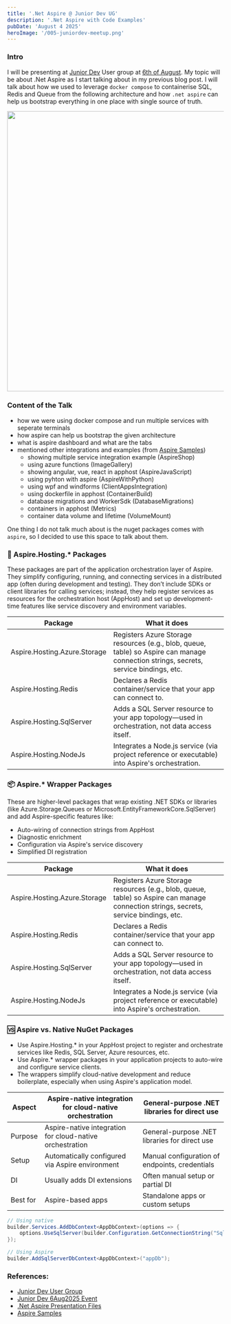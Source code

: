 ```yaml
---
title: '.Net Aspire @ Junior Dev UG'
description: '.Net Aspire with Code Examples'
pubDate: 'August 4 2025'
heroImage: '/005-juniordev-meetup.png'
---
```


### Intro
I will be presenting at [Junior Dev](https://www.meetup.com/juniordev-auckland/) User group at [6th of August](https://www.meetup.com/juniordev-auckland/events/310074767). My topic will be about .Net Aspire as I start talking about in my previous blog post. I will talk about how we used to leverage `docker compose` to containerise SQL, Redis and Queue from the following architecture and how `.net aspire` can help us bootstrap everything in one place with single source of truth.

<img width="650px;" src="/005-demoappdiagram.png">

### Content of the Talk
- how we were using docker compose and run multiple services with seperate terminals
- how aspire can help us bootstrap the given architecture
- what is aspire dashboard and what are the tabs
- mentioned other integrations and examples (from [Aspire Samples](https://github.com/dotnet/aspire-samples/tree/main/samples))
    - showing multiple service integration example (AspireShop)
    - using azure functions (ImageGallery)
    - showing angular, vue, react in apphost (AspireJavaScript)
    - using pyhton with aspire (AspireWithPython)
    - using wpf and windforms (ClientAppsIntegration)
    - using dockerfile in apphost (ContainerBuild)
    - database migrations and WorkerSdk (DatabaseMigrations)
    - containers in apphost (Metrics)
    - container data volume and lifetime (VolumeMount)

One thing I do not talk much about is the nuget packages comes with `aspire`, so I decided to use this space to talk about them.

### 🔧 Aspire.Hosting.* Packages
These packages are part of the application orchestration layer of Aspire. They simplify configuring, running, and connecting services in a distributed app (often during development and testing). They don’t include SDKs or client libraries for calling services; instead, they help register services as resources for the orchestration host (AppHost) and set up development-time features like service discovery and environment variables.

| Package                     | What it does                                                                                                 |
|----------------------------|--------------------------------------------------------------------------------------------------------------|
| Aspire.Hosting.Azure.Storage | Registers Azure Storage resources (e.g., blob, queue, table) so Aspire can manage connection strings, secrets, service bindings, etc. |
| Aspire.Hosting.Redis         | Declares a Redis container/service that your app can connect to.                                            |
| Aspire.Hosting.SqlServer     | Adds a SQL Server resource to your app topology—used in orchestration, not data access itself.              |
| Aspire.Hosting.NodeJs        | Integrates a Node.js service (via project reference or executable) into Aspire's orchestration.             |

### 📦 Aspire.* Wrapper Packages
These are higher-level packages that wrap existing .NET SDKs or libraries (like Azure.Storage.Queues or Microsoft.EntityFrameworkCore.SqlServer) and add Aspire-specific features like:
- Auto-wiring of connection strings from AppHost
- Diagnostic enrichment
- Configuration via Aspire's service discovery
- Simplified DI registration

| Package                       | What it does                                                                                                              |
|------------------------------|---------------------------------------------------------------------------------------------------------------------------|
| Aspire.Hosting.Azure.Storage | Registers Azure Storage resources (e.g., blob, queue, table) so Aspire can manage connection strings, secrets, service bindings, etc. |
| Aspire.Hosting.Redis         | Declares a Redis container/service that your app can connect to.                                                         |
| Aspire.Hosting.SqlServer     | Adds a SQL Server resource to your app topology—used in orchestration, not data access itself.                           |
| Aspire.Hosting.NodeJs        | Integrates a Node.js service (via project reference or executable) into Aspire's orchestration.                          |

### 🆚 Aspire vs. Native NuGet Packages
- Use Aspire.Hosting.* in your AppHost project to register and orchestrate services like Redis, SQL Server, Azure resources, etc.
- Use Aspire.* wrapper packages in your application projects to auto-wire and configure service clients.
- The wrappers simplify cloud-native development and reduce boilerplate, especially when using Aspire's application model.

| Aspect    | Aspire-native integration for cloud-native orchestration | General-purpose .NET libraries for direct use       |
|-----------|-----------------------------------------------------------|-----------------------------------------------------|
| Purpose   | Aspire-native integration for cloud-native orchestration | General-purpose .NET libraries for direct use       |
| Setup     | Automatically configured via Aspire environment          | Manual configuration of endpoints, credentials      |
| DI        | Usually adds DI extensions                               | Often manual setup or partial DI                    |
| Best for  | Aspire-based apps                                        | Standalone apps or custom setups                    |


```csharp
// Using native
builder.Services.AddDbContext<AppDbContext>(options => {
    options.UseSqlServer(builder.Configuration.GetConnectionString("Sql"));
});

// Using Aspire
builder.AddSqlServerDbContext<AppDbContext>("appDb");
```

### References:
- [Junior Dev User Group](https://www.meetup.com/juniordev-auckland/)
- [Junior Dev 6Aug2025 Event](https://www.meetup.com/juniordev-auckland/events/310074767)
- [.Net Aspire Presentation Files](https://github.com/sinannar/JuniorDev-6August2025)
- [Aspire Samples](https://github.com/dotnet/aspire-samples/tree/main/samples)
